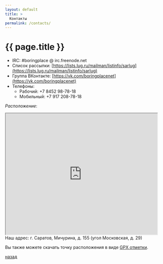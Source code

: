 ```yaml
---
layout: default
title: >
  Контакты
permalink: /contacts/
---
```


# [](#header-1) {{ page.title }}

* IRC: #boringplace @ irc.freenode.net
* Список рассылки: [https://lists.lug.ru/mailman/listinfo/sarlug](https://lists.lug.ru/mailman/listinfo/sarlug)
* Группа ВКонтакте: [https://vk.com/boringplacenet](https://vk.com/boringplacenet)
* Телефоны:
  * Рабочий: +7 8452 98-78-18
  * Мобильный: +7 917 208-78-18

*Расположение*:

<iframe
  width="500px"
  height="400px"
  src="http://openstreetmap.ru/frame.php?mapid=1319997191?noscreenshot=1">
</iframe>
Наш адрес: г. Саратов, Мичурина, д. 155 (угол Московская, д. 29)

Вы также можете скачать точку расположения в виде
[GPX отметки](/boringplace.gpx).

[назад](../index)

